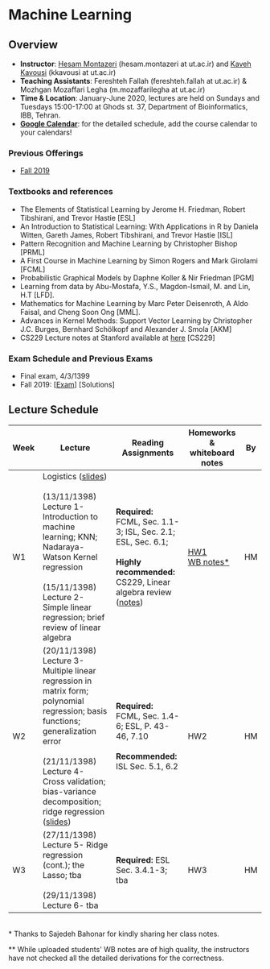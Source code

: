 # Machine Learning 

## Overview
- **Instructor**: [Hesam Montazeri](http://lcbb.ut.ac.ir) (hesam.montazeri at ut.ac.ir) and [Kaveh Kavousi](http://cbb.ut.ac.ir) (kkavousi at ut.ac.ir)
- **Teaching Assistants**: Fereshteh Fallah (fereshteh.fallah at ut.ac.ir) & Mozhgan Mozaffari Legha (m.mozaffarilegha at ut.ac.ir)
- **Time & Location**: January-June 2020, lectures are held on Sundays and Tuesdays 15:00-17:00 at Ghods st. 37, Department of Bioinformatics, IBB, Tehran.
- **[Google Calendar](https://calendar.google.com/calendar/embed?src=kcusveuj8kebja2cjf909fu8kk%40group.calendar.google.com&ctz=Asia%2FTehran)**: for the detailed schedule, add the course calendar to your calendars!

### Previous Offerings
- [Fall 2019](PreviousOfferings/Fall2019/) 
### Textbooks and references
- The Elements of Statistical Learning by Jerome H. Friedman, Robert Tibshirani, and Trevor Hastie [ESL]
- An Introduction to Statistical Learning: With Applications in R by Daniela Witten, Gareth James, Robert Tibshirani, and Trevor Hastie [ISL]
- Pattern Recognition and Machine Learning by Christopher Bishop  [PRML]
- A First Course in Machine Learning by Simon Rogers and Mark Girolami [FCML]
- Probabilistic Graphical Models by Daphne Koller & Nir Friedman [PGM]
- Learning from data by Abu-Mostafa, Y.S., Magdon-Ismail, M. and Lin, H.T [LFD].
- Mathematics for Machine Learning by Marc Peter Deisenroth, A Aldo Faisal, and Cheng Soon Ong [MML].
- Advances in Kernel Methods: Support Vector Learning by Christopher J.C. Burges, Bernhard Schölkopf and Alexander J. Smola [AKM]
- CS229 Lecture notes at Stanford available at [here](http://cs229.stanford.edu/syllabus.html) [CS229] 

### Exam Schedule and Previous Exams
- Final exam, 4/3/1399 
- Fall 2019: [[Exam](Exams/ML-2019-fall.pdf)] [Solutions]

## Lecture Schedule 

Week | Lecture | Reading Assignments | Homeworks & whiteboard notes | By |
 ------------- | -------------------------- | ------------- | ------------- | ------ |
W1 | Logistics ([slides](lectures/W01-L00-logistics.pdf)) <br> <br> (13/11/1398) Lecture 1- Introduction to machine learning; KNN; Nadaraya-Watson Kernel regression <br> <br>  (15/11/1398) Lecture 2- Simple linear regression; brief review of linear algebra | **Required:** FCML, Sec. 1.1-3; ISL, Sec. 2.1; ESL, Sec. 6.1; <br> <br>  **Highly recommended:** CS229, Linear algebra review ([notes](http://cs229.stanford.edu/summer2019/cs229-linalg.pdf)) | [HW1](homeworks/HW1.pdf) <br> [WB notes*](lectures/W01-WB-notes.pdf) | HM |
W2 | (20/11/1398) Lecture 3- Multiple linear regression in matrix form; polynomial regression; basis functions; generalization error <br> <br>  (21/11/1398) Lecture 4- Cross validation; bias-variance decomposition; ridge regression ([slides](lectures/W02-L04-regression.pdf))  | **Required:** FCML, Sec. 1.4-6; ESL, P. 43-46,  7.10 <br> <br> **Recommended:** ISL Sec. 5.1, 6.2  | HW2 | HM |
W3 | (27/11/1398) Lecture 5- Ridge regression (cont.); the Lasso; tba <br> <br>  (29/11/1398) Lecture 6- tba | **Required:** ESL Sec. 3.4.1-3; tba | HW3 | HM |



<br>
* Thanks to Sajedeh Bahonar for kindly sharing her class notes. 

** While uploaded students' WB notes are of high quality, the instructors have not checked all the detailed derivations for the correctness.


